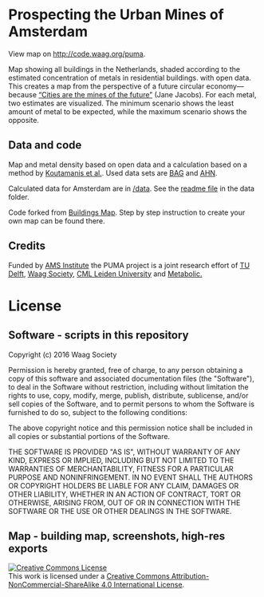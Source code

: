 # Prospecting the Urban Mines of Amsterdam

View map on http://code.waag.org/puma.

Map showing all buildings in the Netherlands, shaded according to the estimated concentration of metals in residential buildings. with open data. This creates a map from the perspective of a future circular economy—because <a href="https://www.nae.edu/Publications/Bridge/43180/47182.aspx" target="_blank">“Cities are the mines of the future”</a> (Jane Jacobs). For each metal, two estimates are visualized. The minimum scenario shows the least amount of metal to be
expected, while the maximum scenario shows the opposite.

## Data and code
Map and metal density based on open data and a calculation based on a method by [Koutamanis et al.](/data/PUMA_­from_building_to_urban_mine.pdf). Used data sets are <a class="info-button" href="http://www.kadaster.nl/bag" target="_blank">BAG</a> and <a class="info-button" href="http://www.ahn.nl/pagina/open-data.html" target="_blank">AHN</a>.

Calculated data for Amsterdam are in [/data](/data). See the [readme file](/data/readme.md) in the data folder.

Code forked from [Buildings Map](https://github.com/waagsociety/buildings). Step by step instruction to create your own map can be found there.

## Credits
Funded by <a class="info-button" href="http://www.ams-institute.org/home/" target="_blank">AMS Institute</a> the PUMA project is a joint research effort of <a class="info-button" href="http://www.bk.tudelft.nl/" target="_blank">TU Delft</a>, <a class="info-button" href="https://www.waag.org/en" target="_blank">Waag Society</a>, <a class="info-button" href="https://www.universiteitleiden.nl/en/science/environmental-sciences" target="_blank">CML Leiden University</a> and  <a class="info-button" href="http://www.metabolic.nl/" target="_blank">Metabolic.</a>

# License

## Software - scripts in this repository

Copyright (c) 2016 Waag Society

Permission is hereby granted, free of charge, to any person obtaining a copy of this software and associated documentation files (the "Software"), to deal in the Software without restriction, including without limitation the rights to use, copy, modify, merge, publish, distribute, sublicense, and/or sell copies of the Software, and to permit persons to whom the Software is furnished to do so, subject to the following conditions:

The above copyright notice and this permission notice shall be included in all copies or substantial portions of the Software.

THE SOFTWARE IS PROVIDED "AS IS", WITHOUT WARRANTY OF ANY KIND, EXPRESS OR IMPLIED, INCLUDING BUT NOT LIMITED TO THE WARRANTIES OF MERCHANTABILITY, FITNESS FOR A PARTICULAR PURPOSE AND NONINFRINGEMENT. IN NO EVENT SHALL THE AUTHORS OR COPYRIGHT HOLDERS BE LIABLE FOR ANY CLAIM, DAMAGES OR OTHER LIABILITY, WHETHER IN AN ACTION OF CONTRACT, TORT OR OTHERWISE, ARISING FROM, OUT OF OR IN CONNECTION WITH THE SOFTWARE OR THE USE OR OTHER DEALINGS IN THE SOFTWARE.

## Map - building map, screenshots, high-res exports

<a rel="license" href="http://creativecommons.org/licenses/by-nc-sa/4.0/"><img alt="Creative Commons License" style="border-width:0" src="https://i.creativecommons.org/l/by-nc-sa/4.0/88x31.png" /></a><br />This work is licensed under a <a rel="license" href="http://creativecommons.org/licenses/by-nc-sa/4.0/">Creative Commons Attribution-NonCommercial-ShareAlike 4.0 International License</a>.
